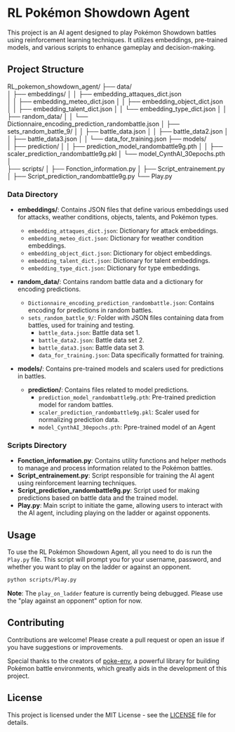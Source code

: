 # RL Pokémon Showdown Agent

This project is an AI agent designed to play Pokémon Showdown battles using reinforcement learning techniques. It utilizes embeddings, pre-trained models, and various scripts to enhance gameplay and decision-making.

## Project Structure

RL_pokemon_showdown_agent/ 
    ├── data/  
    │    ├── embeddings/ 
    │    │      ├── embedding_attaques_dict.json  
    │    │      ├── embedding_meteo_dict.json 
    │    │      ├── embedding_object_dict.json 
    │    │      ├── embedding_talent_dict.json 
    │    │      └── embedding_type_dict.json │ 
    │    ├── random_data/ 
    │    │      └── Dictionnaire_encoding_prediction_randombattle.json 
    │    ├── sets_random_battle_9/ 
    │    │      ├── battle_data.json 
    │    │      ├── battle_data2.json 
    │    │      ├── battle_data3.json 
    │    │      └── data_for_training.json 
    ├── models/  
    │    ├── prediction/ 
    │    │    ├── prediction_model_randombattle9g.pth 
    │    │    ├── scaler_prediction_randombattle9g.pkl 
    │    └── model_CynthAI_30epochs.pth 
    │    
    ├── scripts/ 
    │   ├── Fonction_information.py 
    │   ├── Script_entrainement.py 
    │    ├── Script_prediction_randombattle9g.py 
    └── Play.py
    
### Data Directory
- **embeddings/**: Contains JSON files that define various embeddings used for attacks, weather conditions, objects, talents, and Pokémon types.
  - `embedding_attaques_dict.json`: Dictionary for attack embeddings.
  - `embedding_meteo_dict.json`: Dictionary for weather condition embeddings.
  - `embedding_object_dict.json`: Dictionary for object embeddings.
  - `embedding_talent_dict.json`: Dictionary for talent embeddings.
  - `embedding_type_dict.json`: Dictionary for type embeddings.

- **random_data/**: Contains random battle data and a dictionary for encoding predictions.
  - `Dictionnaire_encoding_prediction_randombattle.json`: Contains encoding for predictions in random battles.
  - `sets_random_battle_9/`: Folder with JSON files containing data from battles, used for training and testing.
    - `battle_data.json`: Battle data set 1.
    - `battle_data2.json`: Battle data set 2.
    - `battle_data3.json`: Battle data set 3.
    - `data_for_training.json`: Data specifically formatted for training.

- **models/**: Contains pre-trained models and scalers used for predictions in battles.
  - **prediction/**: Contains files related to model predictions.
    - `prediction_model_randombattle9g.pth`: Pre-trained prediction model for random battles.
    - `scaler_prediction_randombattle9g.pkl`: Scaler used for normalizing prediction data.
    - `model_CynthAI_30epochs.pth`: Ppre-trained model of an Agent

### Scripts Directory
- **Fonction_information.py**: Contains utility functions and helper methods to manage and process information related to the Pokémon battles.
- **Script_entrainement.py**: Script responsible for training the AI agent using reinforcement learning techniques.
- **Script_prediction_randombattle9g.py**: Script used for making predictions based on battle data and the trained model.
- **Play.py**: Main script to initiate the game, allowing users to interact with the AI agent, including playing on the ladder or against opponents.

## Usage

To use the RL Pokémon Showdown Agent, all you need to do is run the `Play.py` file. This script will prompt you for your username, password, and whether you want to play on the ladder or against an opponent.

```bash
python scripts/Play.py
```

**Note**: The `play_on_ladder` feature is currently being debugged. Please use the "play against an opponent" option for now.

## Contributing

Contributions are welcome! Please create a pull request or open an issue if you have suggestions or improvements.

Special thanks to the creators of [poke-env](https://github.com/simonm83/poke-env), a powerful library for building Pokémon battle environments, which greatly aids in the development of this project.

## License

This project is licensed under the MIT License - see the [LICENSE](LICENSE) file for details.



